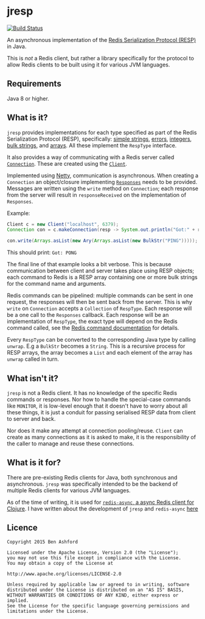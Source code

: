 # jresp

[![Build Status](https://travis-ci.org/benashford/jresp.svg?branch=master)](https://travis-ci.org/benashford/jresp)

An asynchronous implementation of the [Redis Serialization Protocol (RESP)](http://redis.io/topics/protocol) in Java.

This is *not* a Redis client, but rather a library specifically for the protocol to allow Redis clients to be built using it for various JVM languages.

## Requirements

Java 8 or higher.

## What is it?

`jresp` provides implementations for each type specified as part of the Redis Serialization Protocol (RESP), specifically: [simple strings](src/main/java/jresp/protocol/SimpleStr.java), [errors](src/main/java/jresp/protocol/Err.java), [integers](src/main/java/jresp/protocol/Int.java), [bulk strings](src/main/java/jresp/protocol/BulkStr.java), and [arrays](src/main/java/jresp/protocol/Ary.java).  All these implement the `RespType` interface.

It also provides a way of communicating with a Redis server called [`Connection`](src/main/java/jresp/Connection.java).  These are created using the [`Client`](src/main/java/jresp/Client.java).

Implemented using [Netty](http://netty.io), communication is asynchronous.  When creating a `Connection` an object/closure implementing [`Responses`](src/main/java/jresp/Responses.java) needs to be provided.  Messages are written using the `write` method on `Connection`; each response from the server will result in `responseReceived` on the implementation of `Responses`.

Example:

```java
Client c = new Client("localhost", 6379);
Connection con = c.makeConnection(resp -> System.out.println("Got:" + resp));

con.write(Arrays.asList(new Ary(Arrays.asList(new BulkStr("PING")))));
```

This should print: `Got: PONG`

The final line of that example looks a bit verbose.  This is because communication between client and server takes place using RESP objects; each command to Redis is a RESP array containing one or more bulk strings for the command name and arguments.

Redis commands can be pipelined: multiple commands can be sent in one request, the responses will then be sent back from the server.  This is why `write` on `Connection` accepts a `Collection` of `RespType`.  Each response will be a one call to the `Responses` callback.  Each response will be an implementation of `RespType`, the exact type will depend on the Redis command called, see the [Redis command documentation](http://redis.io/commands) for details.

Every `RespType` can be converted to the corresponding Java type by calling `unwrap`.  E.g a `BulkStr` becomes a `String`.  This is a recursive process for RESP arrays, the array becomes a `List` and each element of the array has `unwrap` called in turn.

## What isn't it?

`jresp` is not a Redis client.  It has no knowledge of the specific Redis commands or responses.  Nor how to handle the special-case commands like `MONITOR`, it is low-level enough that it doesn't have to worry about all these things, it is just a conduit for passing serialised RESP data from client to server and back.

Nor does it make any attempt at connection pooling/reuse.  `Client` can create as many connections as it is asked to make, it is the responsibility of the caller to manage and reuse these connections.

## What is it for?

There are pre-existing Redis clients for Java, both synchronous and asynchronous.  `jresp` was specifically intended to be the backend of multiple Redis clients for various JVM languages.

As of the time of writing, it is used for [`redis-async`, a async Redis client for Clojure](https://github.com/benashford/redis-async).  I have written about the development of `jresp` and `redis-async` [here](http://benashford.github.io/blog/2015/06/02/java-in-a-polygot-jvm-world/)

## Licence

```
Copyright 2015 Ben Ashford

Licensed under the Apache License, Version 2.0 (the "License");
you may not use this file except in compliance with the License.
You may obtain a copy of the License at

http://www.apache.org/licenses/LICENSE-2.0

Unless required by applicable law or agreed to in writing, software
distributed under the License is distributed on an "AS IS" BASIS,
WITHOUT WARRANTIES OR CONDITIONS OF ANY KIND, either express or implied.
See the License for the specific language governing permissions and
limitations under the License.
```
